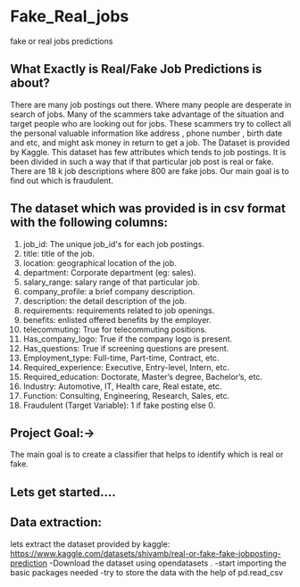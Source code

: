 # Fake_Real_jobs
fake or real jobs predictions

## What Exactly is Real/Fake Job Predictions is about?
   There are many job postings out there. Where many people are desperate in search of jobs. Many of the scammers take advantage of the situation and target people who are looking out for jobs. These scammers try to collect all the personal valuable information like address , phone number , birth date and etc, and might ask money in return to get a job. 
   The Dataset is provided by Kaggle. This dataset has few attributes which tends to job postings. It is been divided in such a way that if that particular job post is real or fake. There are 18 k job descriptions where 800 are fake jobs. Our main goal is to find out which is fraudulent.

## The dataset which was provided is in csv format with the following columns:
1. job_id: The unique job_id's for each job postings.
2. title: title of the job.
3. location: geographical location of the job.
4. department: Corporate department (eg: sales).
5. salary_range: salary range of that particular job.
6. company_profile: a brief company description.
7. description: the detail description of the job.
8. requirements: requirements related to job openings.
9. benefits: enlisted offered benefits by the employer.
10. telecommuting: True for telecommuting positions.
11. Has_company_logo: True if the company logo is present.
12. Has_questions: True if screening questions are present.
13. Employment_type: Full-time, Part-time, Contract, etc.
14. Required_experience: Executive, Entry-level, Intern, etc.
15. Required_education: Doctorate, Master’s degree, Bachelor’s, etc.
16. Industry: Automotive, IT, Health care, Real estate, etc.
17. Function: Consulting, Engineering, Research, Sales, etc.
18. Fraudulent (Target Variable): 1 if fake posting else 0.

## Project Goal:->
The main goal is to create a classifier that helps to identify which is real or fake.

## Lets get started....

## Data extraction:
lets extract the dataset provided by kaggle: https://www.kaggle.com/datasets/shivamb/real-or-fake-fake-jobposting-prediction
-Download the dataset using opendatasets .
-start importing the basic packages needed
-try to store the data with the help of pd.read_csv 



